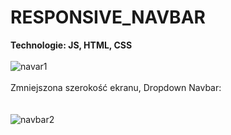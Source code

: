 ﻿# RESPONSIVE_NAVBAR
<b>Technologie: JS, HTML, CSS</b></br></br>
![navar1](https://user-images.githubusercontent.com/122048598/214642062-91a2bb8d-619a-4044-94f5-069230a17224.png) </br>
</br>
Zmniejszona szerokość ekranu, Dropdown Navbar:</br></br></br>
![navbar2](https://user-images.githubusercontent.com/122048598/214642129-a8c47ee3-e220-4238-92cc-47a91d7914a1.png)


